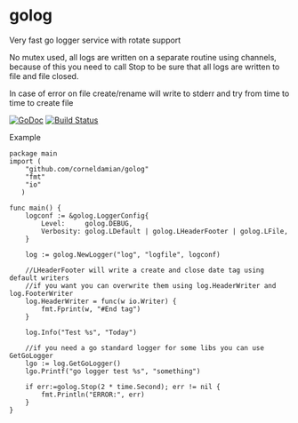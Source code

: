 # golog

Very fast go logger service with rotate support

No mutex used, all logs are written on a separate routine using channels, because of this you need to call Stop to be sure that all logs are written to file and file closed.

In case of error on file create/rename will write to stderr and try from time to time to create file

[![GoDoc](https://godoc.org/github.com/corneldamian/golog?status.svg)](https://godoc.org/github.com/corneldamian/golog)
[![Build Status](https://travis-ci.org/corneldamian/golog.svg?branch=master)](https://travis-ci.org/corneldamian/golog)

Example

```
package main
import (
    "github.com/corneldamian/golog"
    "fmt"
    "io"
   )

func main() {
    logconf := &golog.LoggerConfig{
        Level:     golog.DEBUG,
        Verbosity: golog.LDefault | golog.LHeaderFooter | golog.LFile,
    }

    log := golog.NewLogger("log", "logfile", logconf)
    
    //LHeaderFooter will write a create and close date tag using default writers
    //if you want you can overwrite them using log.HeaderWriter and log.FooterWriter
    log.HeaderWriter = func(w io.Writer) {
        fmt.Fprint(w, "#End tag")
    }
    
    log.Info("Test %s", "Today")
    
    //if you need a go standard logger for some libs you can use GetGoLogger
    lgo := log.GetGoLogger()
    lgo.Printf("go logger test %s", "something")
    
    if err:=golog.Stop(2 * time.Second); err != nil {
        fmt.Println("ERROR:", err) 
    }
}
```